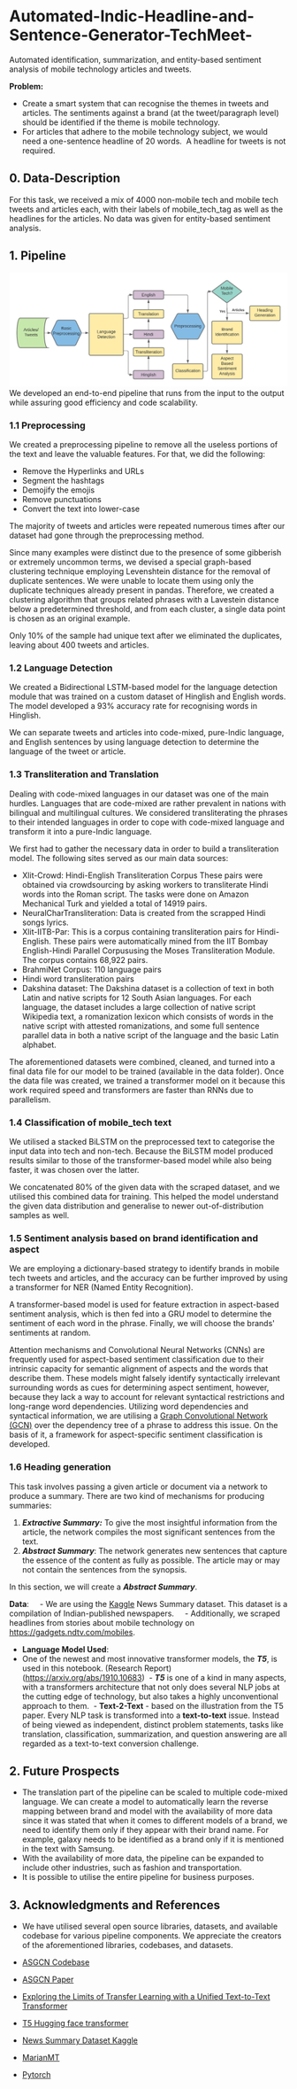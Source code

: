 # Automated-Indic-Headline-and-Sentence-Generator-TechMeet-
Automated identification, summarization, and entity-based sentiment analysis of mobile technology articles and tweets.

**Problem:**
*  Create a smart system that can recognise the themes in tweets and articles. The sentiments against a brand (at the tweet/paragraph level) should be identified if the theme is mobile technology.
*  For articles that adhere to the mobile technology subject, we would need a one-sentence headline of 20 words.  A headline for tweets is not required.

## 0. Data-Description
For this task, we received a mix of 4000 non-mobile tech and mobile tech tweets and articles each, with their labels of mobile_tech_tag as well as the headlines for the articles. No data was given for entity-based sentiment analysis. 

## 1. Pipeline
![Pipeline](https://github.com/mukul54/inter-iit-bridgei2i/blob/main/_assets/pipeline.png)
We developed an end-to-end pipeline that runs from the input to the output while assuring good efficiency and code scalability.

### 1.1  Preprocessing

We created a preprocessing pipeline to remove all the useless portions of the text and leave the valuable features. For that, we did the following:

*  Remove the Hyperlinks and URLs
*  Segment the hashtags
*  Demojify the emojis
*  Remove punctuations
*  Convert the text into lower-case

The majority of tweets and articles were repeated numerous times after our dataset had gone through the preprocessing method.

Since many examples were distinct due to the presence of some gibberish or extremely uncommon terms, we devised a special graph-based clustering technique employing Levenshtein distance for the removal of duplicate sentences. We were unable to locate them using only the duplicate techniques already present in pandas. Therefore, we created a clustering algorithm that groups related phrases with a Lavestein distance below a predetermined threshold, and from each cluster, a single data point is chosen as an original example.

Only 10% of the sample had unique text after we eliminated the duplicates, leaving about 400 tweets and articles.

### 1.2 Language Detection

We created a Bidirectional LSTM-based model for the language detection module that was trained on a custom dataset of Hinglish and English words. The model developed a 93% accuracy rate for recognising words in Hinglish.

We can separate tweets and articles into code-mixed, pure-Indic language, and English sentences by using language detection to determine the language of the tweet or article.

### 1.3  Transliteration and Translation
Dealing with code-mixed languages in our dataset was one of the main hurdles. Languages that are code-mixed are rather prevalent in nations with bilingual and multilingual cultures. We considered transliterating the phrases to their intended languages in order to cope with code-mixed language and transform it into a pure-Indic language.

We first had to gather the necessary data in order to build a transliteration model. The following sites served as our main data sources:

* Xlit-Crowd: Hindi-English Transliteration Corpus
These pairs were obtained via crowdsourcing by asking workers to
transliterate Hindi words into the Roman script. The tasks were done on
Amazon Mechanical Turk and yielded a total of 14919 pairs.
* NeuralCharTransliteration: Data is created from the scrapped Hindi songs lyrics.
* Xlit-IITB-Par: This is a corpus containing transliteration pairs for Hindi-English. These pairs were automatically mined from the IIT Bombay English-Hindi Parallel Corpususing the Moses Transliteration Module. The corpus contains 68,922 pairs.
* BrahmiNet Corpus: 110 language pairs
* Hindi word transliteration pairs
* Dakshina dataset: The Dakshina dataset is a collection of text in both Latin and native scripts for 12 South Asian languages. For each language, the dataset includes a large collection of native script Wikipedia text, a romanization lexicon which consists of words in the native script with attested romanizations, and some full sentence parallel data in both a native script of the language and the basic Latin alphabet.

The aforementioned datasets were combined, cleaned, and turned into a final data file for our model to be trained (available in the data folder). Once the data file was created, we trained a transformer model on it because this work required speed and transformers are faster than RNNs due to parallelism.

### 1.4  Classification of mobile_tech text

We utilised a stacked BiLSTM on the preprocessed text to categorise the input data into tech and non-tech. Because the BiLSTM model produced results similar to those of the transformer-based model while also being faster, it was chosen over the latter.

We concatenated 80% of the given data with the scraped dataset, and we utilised this combined data for training. This helped the model understand the given data distribution and generalise to newer out-of-distribution samples as well.

### 1.5 Sentiment analysis based on brand identification and aspect
We are employing a dictionary-based strategy to identify brands in mobile tech tweets and articles, and the accuracy can be further improved by using a transformer for NER (Named Entity Recognition).

A transformer-based model is used for feature extraction in aspect-based sentiment analysis, which is then fed into a GRU model to determine the sentiment of each word in the phrase. Finally, we will choose the brands' sentiments at random.

Attention mechanisms and Convolutional Neural Networks (CNNs) are frequently used for aspect-based sentiment classification due to their intrinsic capacity for semantic alignment of aspects and the words that describe them. These models might falsely identify syntactically irrelevant surrounding words as cues for determining aspect sentiment, however, because they lack a way to account for relevant syntactical restrictions and long-range word dependencies. Utilizing word dependencies and syntactical information, we are utilising a [Graph Convolutional Network (GCN)](https://arxiv.org/abs/1909.03477) over the dependency tree of a phrase to address this issue. On the basis of it, a framework for aspect-specific sentiment classification is developed.

### 1.6 Heading generation
This task involves passing a given article or document via a network to produce a summary. There are two kind of mechanisms for producing summaries:

1. ***Extractive Summary:*** To give the most insightful information from the article, the network compiles the most significant sentences from the text.
2. ***Abstract Summary***: The network generates new sentences that capture the essence of the content as fully as possible. The article may or may not contain the sentences from the synopsis.

In this section, we will create a ***Abstract Summary***.

 **Data**:
    - We are using the [Kaggle](https://www.kaggle.com/sunnysai12345/news-summary) News Summary dataset. This dataset is a compilation of Indian-published newspapers.
    - Additionally, we scraped headlines from stories about mobile technology on https://gadgets.ndtv.com/mobiles.



- **Language Model Used**: 
 - One of the newest and most innovative transformer models, the ***T5***, is used in this notebook. (Research Report) (https://arxiv.org/abs/1910.10683)
 - ***T5*** is one of a kind in many aspects, with a transformers architecture that not only does several NLP jobs at the cutting edge of technology, but also takes a highly unconventional approach to them.
 - **Text-2-Text** - based on the illustration from the T5 paper. Every NLP task is transformed into a **text-to-text** issue. Instead of being viewed as independent, distinct problem statements, tasks like translation, classification, summarization, and question answering are all regarded as a text-to-text conversion challenge.
     
## 2. Future Prospects
- The translation part of the pipeline can be scaled to multiple code-mixed language.
We can create a model to automatically learn the reverse mapping between brand and model with the availability of more data since it was stated that when it comes to different models of a brand, we need to identify them only if they appear with their brand name. For example, galaxy needs to be identified as a brand only if it is mentioned in the text with Samsung.
- With the availability of more data, the pipeline can be expanded to include other industries, such as fashion and transportation.
- It is possible to utilise the entire pipeline for business purposes.

## 3. Acknowledgments and References
- We have utilised several open source libraries, datasets, and available codebase for various pipeline components. We appreciate the creators of the aforementioned libraries, codebases, and datasets.

- [ASGCN Codebase](https://github.com/GeneZC/ASGCN)
- [ASGCN Paper](https://arxiv.org/abs/1909.03477)
- [Exploring the Limits of Transfer Learning with a Unified Text-to-Text Transformer](https://arxiv.org/abs/1910.10683)
- [T5 Hugging face transformer](https://huggingface.co/transformers/model_doc/t5.html)
- [News Summary Dataset Kaggle](https://www.kaggle.com/sunnysai12345/news-summary)
- [MarianMT](https://huggingface.co/transformers/model_doc/marian.html)
- [Pytorch](https://pytorch.org/)

